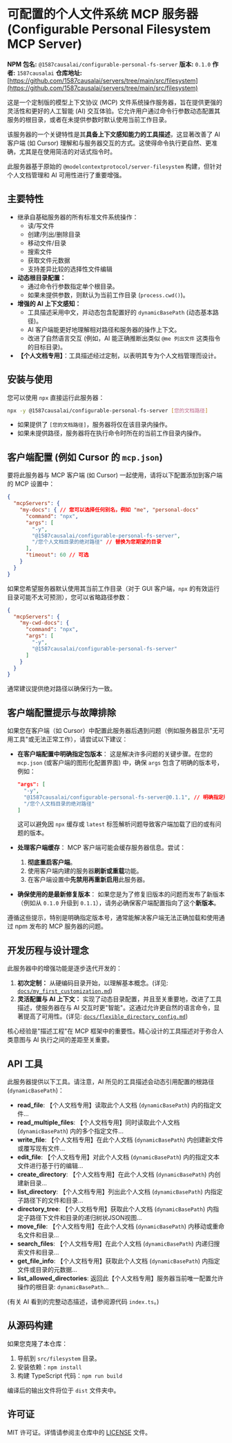 # 可配置的个人文件系统 MCP 服务器 (Configurable Personal Filesystem MCP Server)

**NPM 包名:** `@1587causalai/configurable-personal-fs-server`
**版本:** `0.1.0`
**作者:** `1587causalai`
**仓库地址:** [https://github.com/1587causalai/servers/tree/main/src/filesystem](https://github.com/1587causalai/servers/tree/main/src/filesystem)

这是一个定制版的模型上下文协议 (MCP) 文件系统操作服务器，旨在提供更强的灵活性和更好的人工智能 (AI) 交互体验。它允许用户通过命令行参数动态配置其服务的根目录，或者在未提供参数时默认使用当前工作目录。

该服务器的一个关键特性是其**具备上下文感知能力的工具描述**，这显著改善了 AI 客户端 (如 Cursor) 理解和与服务器交互的方式。这使得命令执行更自然、更准确，尤其是在使用简洁的对话式指令时。

此服务器基于原始的 `@modelcontextprotocol/server-filesystem` 构建，但针对个人文档管理和 AI 可用性进行了重要增强。

## 主要特性

*   继承自基础服务器的所有标准文件系统操作：
    *   读/写文件
    *   创建/列出/删除目录
    *   移动文件/目录
    *   搜索文件
    *   获取文件元数据
    *   支持差异比较的选择性文件编辑
*   **动态根目录配置：**
    *   通过命令行参数指定单个根目录。
    *   如果未提供参数，则默认为当前工作目录 (`process.cwd()`)。
*   **增强的 AI 上下文感知：**
    *   工具描述采用中文，并动态包含配置好的 `dynamicBasePath` (动态基本路径)。
    *   AI 客户端能更好地理解相对路径和服务器的操作上下文。
    *   改进了自然语言交互 (例如，AI 能正确推断出类似 `@me 列出文件` 这类指令的目标目录)。
*   **【个人文档专用】**：工具描述经过定制，以表明其专为个人文档管理而设计。

## 安装与使用

您可以使用 `npx` 直接运行此服务器：

```bash
npx -y @1587causalai/configurable-personal-fs-server [您的文档路径]
```

*   如果提供了 `[您的文档路径]`，服务器将仅在该目录内操作。
*   如果未提供路径，服务器将在执行命令时所在的当前工作目录内操作。

## 客户端配置 (例如 Cursor 的 `mcp.json`)

要将此服务器与 MCP 客户端 (如 Cursor) 一起使用，请将以下配置添加到客户端的 MCP 设置中：

```json
{
  "mcpServers": {
    "my-docs": { // 您可以选择任何别名，例如 "me", "personal-docs"
      "command": "npx",
      "args": [
        "-y",
        "@1587causalai/configurable-personal-fs-server",
        "/您个人文档目录的绝对路径" // 替换为您期望的目录
      ],
      "timeout": 60 // 可选
    }
  }
}
```

如果您希望服务器默认使用其当前工作目录（对于 GUI 客户端，`npx` 的有效运行目录可能不太可预测），您可以省略路径参数：

```json
{
  "mcpServers": {
    "my-cwd-docs": {
      "command": "npx",
      "args": [
        "-y",
        "@1587causalai/configurable-personal-fs-server"
      ]
    }
  }
}
```
通常建议提供绝对路径以确保行为一致。

## 客户端配置提示与故障排除

如果您在客户端（如 Cursor）中配置此服务器后遇到问题（例如服务器显示"无可用工具"或无法正常工作），请尝试以下建议：

*   **在客户端配置中明确指定包版本**：
    这是解决许多问题的关键步骤。在您的 `mcp.json` (或客户端的图形化配置界面) 中，确保 `args` 包含了明确的版本号，例如：
    ```json
    "args": [
      "-y",
      "@1587causalai/configurable-personal-fs-server@0.1.1", // 明确指定版本号
      "/您个人文档目录的绝对路径"
    ]
    ```
    这可以避免因 `npx` 缓存或 `latest` 标签解析问题导致客户端加载了旧的或有问题的版本。

*   **处理客户端缓存**：
    MCP 客户端可能会缓存服务器信息。尝试：
    1.  **彻底重启客户端**。
    2.  使用客户端内建的服务器**刷新或重载**功能。
    3.  在客户端设置中**先禁用再重新启用**此服务器。

*   **确保使用的是最新修复版本**：
    如果您是为了修复旧版本的问题而发布了新版本（例如从 `0.1.0` 升级到 `0.1.1`），请务必确保客户端配置指向了这个**新版本**。

遵循这些提示，特别是明确指定版本号，通常能解决客户端无法正确加载和使用通过 npm 发布的 MCP 服务器的问题。

## 开发历程与设计理念

此服务器中的增强功能是逐步迭代开发的：

1.  **初次定制：** 从硬编码目录开始，以理解基本概念。(详见: [`docs/my_first_customization.md`](../../docs/my_first_customization.md))
2.  **灵活配置与 AI 上下文：** 实现了动态目录配置，并且至关重要地，改进了工具描述，使服务器在与 AI 交互时更"智能"。这通过允许更自然的语言命令，显著提高了可用性。(详见: [`docs/flexible_directory_config.md`](../../docs/flexible_directory_config.md))

核心经验是"描述工程"在 MCP 框架中的重要性。精心设计的工具描述对于弥合人类意图与 AI 执行之间的差距至关重要。

## API 工具

此服务器提供以下工具。请注意，AI 所见的工具描述会动态引用配置的根路径 (`dynamicBasePath`)：

*   **read_file**: 【个人文档专用】读取此个人文档 (`dynamicBasePath`) 内的指定文件...
*   **read_multiple_files**: 【个人文档专用】同时读取此个人文档 (`dynamicBasePath`) 内的多个指定文件...
*   **write_file**: 【个人文档专用】在此个人文档 (`dynamicBasePath`) 内创建新文件或覆写现有文件...
*   **edit_file**: 【个人文档专用】对此个人文档 (`dynamicBasePath`) 内的指定文本文件进行基于行的编辑...
*   **create_directory**: 【个人文档专用】在此个人文档 (`dynamicBasePath`) 内创建新目录...
*   **list_directory**: 【个人文档专用】列出此个人文档 (`dynamicBasePath`) 内指定子路径下的文件和目录...
*   **directory_tree**: 【个人文档专用】获取此个人文档 (`dynamicBasePath`) 内指定子路径下文件和目录的递归树状JSON视图...
*   **move_file**: 【个人文档专用】在此个人文档 (`dynamicBasePath`) 内移动或重命名文件和目录...
*   **search_files**: 【个人文档专用】在此个人文档 (`dynamicBasePath`) 内递归搜索文件和目录...
*   **get_file_info**: 【个人文档专用】获取此个人文档 (`dynamicBasePath`) 内指定文件或目录的元数据...
*   **list_allowed_directories**: 返回此【个人文档专用】服务器当前唯一配置允许操作的根目录: `dynamicBasePath`...

(有关 AI 看到的完整动态描述，请参阅源代码 `index.ts`。)

## 从源码构建

如果您克隆了本仓库：
1.  导航到 `src/filesystem` 目录。
2.  安装依赖：`npm install`
3.  构建 TypeScript 代码：`npm run build`

编译后的输出文件将位于 `dist` 文件夹中。

## 许可证

MIT 许可证。详情请参阅主仓库中的 [LICENSE](../../LICENSE) 文件。

